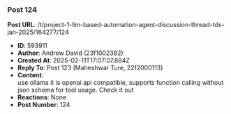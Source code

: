 ### Post 124
**Post URL**: /t/project-1-llm-based-automation-agent-discussion-thread-tds-jan-2025/164277/124
- **ID**: 593911
- **Author**: Andrew David (23f1002382)
- **Created At**: 2025-02-11T17:07:07.884Z
- **Reply To**: Post 123 (Maheshwar Ture, 22f2000113)
- **Content**:  
  use ollama it is openai api compatible, supports function calling without json schema for tool usage. Check it out
- **Reactions**: None
- **Post Number**: 124

